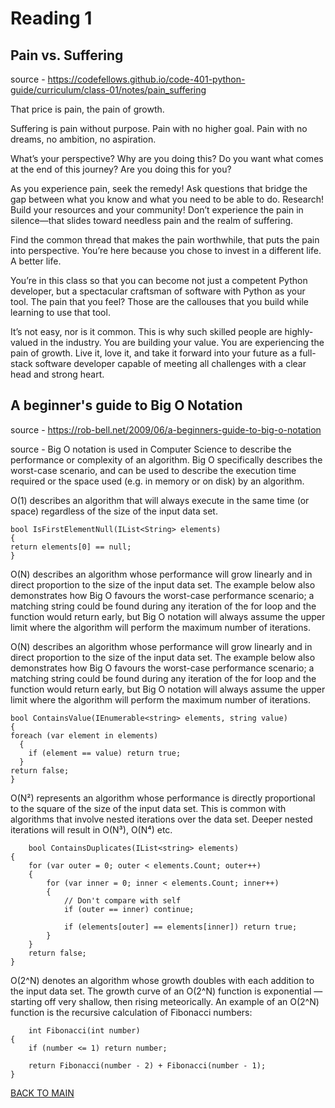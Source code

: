# Reading 1

## Pain vs. Suffering

source - https://codefellows.github.io/code-401-python-guide/curriculum/class-01/notes/pain_suffering

That price is pain, the pain of growth.

Suffering is pain without purpose. Pain with no higher goal. Pain with no dreams, no ambition, no aspiration.

What’s your perspective?
Why are you doing this?
Do you want what comes at the end of this journey?
Are you doing this for you?

As you experience pain, seek the remedy! Ask questions that bridge the gap between what you know and what you need to be able to do. Research! Build your resources and your community! Don’t experience the pain in silence—that slides toward needless pain and the realm of suffering.

Find the common thread that makes the pain worthwhile, that puts the pain into perspective. You’re here because you chose to invest in a different life. A better life.

You’re in this class so that you can become not just a competent Python developer, but a spectacular craftsman of software with Python as your tool. The pain that you feel? Those are the callouses that you build while learning to use that tool.

It’s not easy, nor is it common. This is why such skilled people are highly-valued in the industry. You are building your value. You are experiencing the pain of growth. Live it, love it, and take it forward into your future as a full-stack software developer capable of meeting all challenges with a clear head and strong heart.

## A beginner's guide to Big O Notation

source - https://rob-bell.net/2009/06/a-beginners-guide-to-big-o-notation

source - Big O notation is used in Computer Science to describe the performance or complexity of an algorithm. Big O specifically describes the worst-case scenario, and can be used to describe the execution time required or the space used (e.g. in memory or on disk) by an algorithm.

O(1) describes an algorithm that will always execute in the same time (or space) regardless of the size of the input data set.

    bool IsFirstElementNull(IList<String> elements)
    {
    return elements[0] == null;
    }

O(N) describes an algorithm whose performance will grow linearly and in direct proportion to the size of the input data set. The example below also demonstrates how Big O favours the worst-case performance scenario; a matching string could be found during any iteration of the for loop and the function would return early, but Big O notation will always assume the upper limit where the algorithm will perform the maximum number of iterations.

O(N) describes an algorithm whose performance will grow linearly and in direct proportion to the size of the input data set. The example below also demonstrates how Big O favours the worst-case performance scenario; a matching string could be found during any iteration of the for loop and the function would return early, but Big O notation will always assume the upper limit where the algorithm will perform the maximum number of iterations.

    bool ContainsValue(IEnumerable<string> elements, string value)
    {
    foreach (var element in elements)
      {
        if (element == value) return true; 
      }     
    return false; 
    }

O(N²) represents an algorithm whose performance is directly proportional to the square of the size of the input data set. This is common with algorithms that involve nested iterations over the data set. Deeper nested iterations will result in O(N³), O(N⁴) etc.

        bool ContainsDuplicates(IList<string> elements)
    {
        for (var outer = 0; outer < elements.Count; outer++) 
        {
            for (var inner = 0; inner < elements.Count; inner++) 
            { 
                // Don't compare with self 
                if (outer == inner) continue;             
                
                if (elements[outer] == elements[inner]) return true; 
            }
        }    
        return false;
    }

O(2^N) denotes an algorithm whose growth doubles with each addition to the input data set. The growth curve of an O(2^N) function is exponential — starting off very shallow, then rising meteorically. An example of an O(2^N) function is the recursive calculation of Fibonacci numbers:

        int Fibonacci(int number)
    {
        if (number <= 1) return number;
          
        return Fibonacci(number - 2) + Fibonacci(number - 1); 
    }

[BACK TO MAIN](./README.md)
